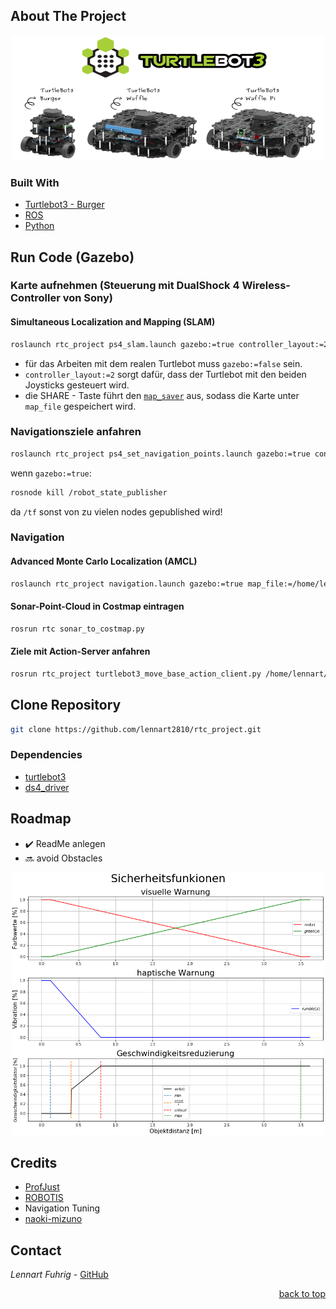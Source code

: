 <div id="top"></div>

## About The Project
<div align="center">
  <a href="https://www.turtlebot.com/">
    <img src="appendix/turtlebot3_with_logo.png" alt="Images" width="500" height="200">
  </a>
</div>

### Built With
* [Turtlebot3 - Burger](https://emanual.robotis.com/docs/en/platform/turtlebot3/overview/)
* [ROS](http://wiki.ros.org/)
* [Python](https://www.python.org)

## Run Code (Gazebo)

### Karte aufnehmen (Steuerung mit DualShock 4 Wireless-Controller von Sony)
#### Simultaneous Localization and Mapping (SLAM)
   ```sh
   roslaunch rtc_project ps4_slam.launch gazebo:=true controller_layout:=2 map_file:=/home/lennart/catkin_ws/src/rtc_project/maps/house_map
   ```
* für das Arbeiten mit dem realen Turtlebot muss `gazebo:=false` sein.
* `controller_layout:=2` sorgt dafür, dass der Turtlebot mit den beiden Joysticks gesteuert wird.
* die SHARE - Taste führt den [`map_saver`](http://wiki.ros.org/map_server) aus, sodass die Karte unter `map_file` gespeichert wird.

### Navigationsziele anfahren
   ```sh
   roslaunch rtc_project ps4_set_navigation_points.launch gazebo:=true controller_layout:=2 map_file:=/home/lennart/catkin_ws/src/rtc_project/maps/house_map.yaml
   ```
   
wenn `gazebo:=true`:
   ```sh
   rosnode kill /robot_state_publisher
   ```
da `/tf` sonst von zu vielen nodes gepublished wird!

<!-- 
(muss per Hand ausgeführt werden, da es im launch-file zu früh ausgeführt wird und die Pose dann nicht an rviz gepublished wird)
-->


### Navigation
#### Advanced Monte Carlo Localization (AMCL)
   ```sh
   roslaunch rtc_project navigation.launch gazebo:=true map_file:=/home/lennart/catkin_ws/src/rtc_project/maps/house_map.yaml
   ```
#### Sonar-Point-Cloud in Costmap eintragen
   ```sh
   rosrun rtc sonar_to_costmap.py
   ```
#### Ziele mit Action-Server anfahren 
   ```sh
   rosrun rtc_project turtlebot3_move_base_action_client.py /home/lennart/catkin_ws/src/rtc_project/maps/house_map_path.txt
   ```

## Clone Repository
   ```sh
   git clone https://github.com/lennart2810/rtc_project.git
   ```


### Dependencies 
* [turtlebot3](https://github.com/ROBOTIS-GIT/turtlebot3)
* [ds4_driver](https://github.com/naoki-mizuno/ds4_driver)

## Roadmap
- :heavy_check_mark: ReadMe anlegen
- :soon: avoid Obstacles

<div align="center">
  <a href="https://www.turtlebot.com/">
    <img src="appendix/Sicherheitsfunktionen.png" alt="Images" width="500" height="420">
  </a>
</div>


## Credits
* [ProfJust](https://github.com/ProfJust/rtc)
* [ROBOTIS](https://github.com/ROBOTIS-GIT/turtlebot3)
*  Navigation Tuning
* [naoki-mizuno](https://github.com/naoki-mizuno/ds4_driver)

## Contact
_Lennart Fuhrig_ - [GitHub](https://github.com/lennart2810) 

<p align="right"><a href="#top">back to top</a></p>
